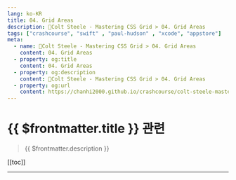 ```yaml
---
lang: ko-KR
title: 04. Grid Areas
description: 🎨Colt Steele - Mastering CSS Grid > 04. Grid Areas
tags: ["crashcourse", "swift" , "paul-hudson" , "xcode", "appstore"]
meta:
  - name: 🎨Colt Steele - Mastering CSS Grid > 04. Grid Areas
    content: 04. Grid Areas
  - property: og:title
    content: 04. Grid Areas
  - property: og:description
    content: 🎨Colt Steele - Mastering CSS Grid > 04. Grid Areas
  - property: og:url
    content: https://chanhi2000.github.io/crashcourse/colt-steele-mastering-css-grid/04-grid-areas.html
---
```


# {{ $frontmatter.title }} 관련

> {{ $frontmatter.description }}

[[toc]]

---

<TagLinks />